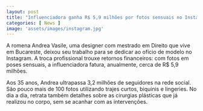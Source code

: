 ```yaml
---
layout: post
title: "Influenciadora ganha R$ 5,9 milhões por fotos sensuais no Instagram"
categories: [ News ]
image: 'assets/images/instagram.jpg'
---
```


A romena Andrea Vasile, uma designer com mestrado em Direito que vive em Bucareste, deixou seu trabalho para se dedicar ao ofício de modelo no Instagram. A troca profissional trouxe retornos financeiros: com fotos em poses sensuais, a influenciadora fatura, anualmente, cerca de R$ 5,9 milhões.

<script async src="https://pagead2.googlesyndication.com/pagead/js/adsbygoogle.js"></script>
<!-- Informat -->
<ins class="adsbygoogle"
     style="display:block"
     data-ad-client="ca-pub-2838251107855362"
     data-ad-slot="2327980059"
     data-ad-format="auto"
     data-full-width-responsive="true"></ins>
<script>
(adsbygoogle = window.adsbygoogle || []).push({});
</script> 

Aos 35 anos, Andrea ultrapassa 3,2 milhões de seguidores na rede social. São pouco mais de 100 fotos utilizando trajes curtos, biquinis e lingeries. No dia a dia, retrata também detalhes sobre as cirurgias plásticas que já realizou no corpo, sem se acanhar com as intervenções.   

